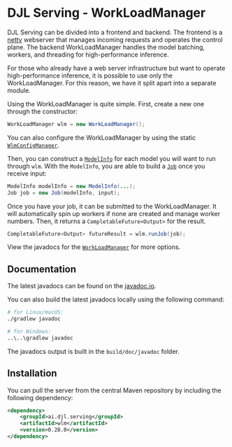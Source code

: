 # DJL Serving - WorkLoadManager

DJL Serving can be divided into a frontend and backend.
The frontend is a [netty](https://netty.io/) webserver that manages incoming requests and operates the control plane.
The backend WorkLoadManager handles the model batching, workers, and threading for high-performance inference.

For those who already have a web server infrastructure but want to operate high-performance inference, it is possible to use only the WorkLoadManager.
For this reason, we have it split apart into a separate module.

Using the WorkLoadManager is quite simple. First, create a new one through the constructor:

```java
WorkLoadManager wlm = new WorkLoadManager();
```

You can also configure the WorkLoadManager by using the static [`WlmConfigManager`](https://javadoc.io/doc/ai.djl.serving/wlm/latest/ai/djl/serving/wlm/util/WlmConfigManager.html).

Then, you can construct a [`ModelInfo`](https://javadoc.io/doc/ai.djl.serving/wlm/latest/ai/djl/serving/wlm/ModelInfo.html) for each model you will want to run through `wlm`.
With the `ModelInfo`, you are able to build a [`Job`](https://javadoc.io/doc/ai.djl.serving/wlm/latest/ai/djl/serving/wlm/Job.html) once you receive input:

```java
ModelInfo modelInfo = new ModelInfo(...);
Job job = new Job(modelInfo, input);
```

Once you have your job, it can be submitted to the WorkLoadManager.
It will automatically spin up workers if none are created and manage worker numbers.
Then, it returns a `CompletableFuture<Output>` for the result.

```java
CompletableFuture<Output> futureResult = wlm.runJob(job);
```

View the javadocs for the [`WorkLoadManager`](https://javadoc.io/doc/ai.djl.serving/wlm/latest/ai/djl/serving/wlm/WorkLoadManager.html) for more options.

## Documentation

The latest javadocs can be found on the [javadoc.io](https://javadoc.io/doc/ai.djl.serving/wlm/latest/index.html).

You can also build the latest javadocs locally using the following command:

```sh
# for Linux/macOS:
./gradlew javadoc

# for Windows:
..\..\gradlew javadoc
```
The javadocs output is built in the `build/doc/javadoc` folder.


## Installation
You can pull the server from the central Maven repository by including the following dependency:

```xml
<dependency>
    <groupId>ai.djl.serving</groupId>
    <artifactId>wlm</artifactId>
    <version>0.28.0</version>
</dependency>
```

